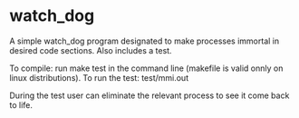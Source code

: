 # watch_dog
A simple watch_dog program designated to make processes immortal in desired code sections. Also includes a test.

To compile: run make test in the command line (makefile is valid onnly on linux distributions).
To run the test: test/mmi.out

During the test user can eliminate the relevant process to see it come back to life.
